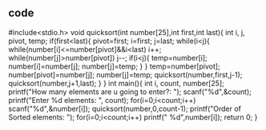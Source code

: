 ## code  

#include<stdio.h>
void quicksort(int number[25],int first,int last){
   int i, j, pivot, temp;
   if(first<last){
      pivot=first;
      i=first;
      j=last;
      while(i<j){
         while(number[i]<=number[pivot]&&i<last)
         i++;
         while(number[j]>number[pivot])
         j--;
         if(i<j){
            temp=number[i];
            number[i]=number[j];
            number[j]=temp;
         }
      }
      temp=number[pivot];
      number[pivot]=number[j];
      number[j]=temp;
      quicksort(number,first,j-1);
      quicksort(number,j+1,last);
   }
}
int main(){
   int i, count, number[25];
   printf("How many elements are u going to enter?: ");
   scanf("%d",&count);
   printf("Enter %d elements: ", count);
   for(i=0;i<count;i++)
   scanf("%d",&number[i]);
   quicksort(number,0,count-1);
   printf("Order of Sorted elements: ");
   for(i=0;i<count;i++)
   printf(" %d",number[i]);
   return 0;
}  